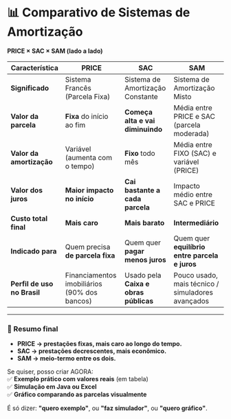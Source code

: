 # 📊 Comparativo de Sistemas de Amortização  
**PRICE × SAC × SAM (lado a lado)**

| Característica | **PRICE** | **SAC** | **SAM** |
|----------------|-----------|---------|---------|
| **Significado** | Sistema Francês (Parcela Fixa) | Sistema de Amortização Constante | Sistema de Amortização Misto |
| **Valor da parcela** | **Fixa** do início ao fim | **Começa alta e vai diminuindo** | Média entre PRICE e SAC (parcela moderada) |
| **Valor da amortização** | Variável (aumenta com o tempo) | **Fixo** todo mês | Média entre FIXO (SAC) e variável (PRICE) |
| **Valor dos juros** | **Maior impacto no início** | **Cai bastante a cada parcela** | Impacto médio entre SAC e PRICE |
| **Custo total final** | **Mais caro** | **Mais barato** | **Intermediário** |
| **Indicado para** | Quem precisa **de parcela fixa** | Quem quer **pagar menos juros** | Quem quer **equilíbrio entre parcela e juros** |
| **Perfil de uso no Brasil** | Financiamentos imobiliários (90% dos bancos) | Usado pela **Caixa e obras públicas** | Pouco usado, mais técnico / simuladores avançados |

---

### 🧠 Resumo final

- **PRICE → prestações fixas, mais caro ao longo do tempo.**  
- **SAC → prestações decrescentes, mais econômico.**  
- **SAM → meio-termo entre os dois.**

Se quiser, posso criar AGORA:  
✅ **Exemplo prático com valores reais** (em tabela)  
✅ **Simulação em Java ou Excel**  
✅ **Gráfico comparando as parcelas visualmente**

É só dizer: **"quero exemplo"**, ou **"faz simulador"**, ou **"quero gráfico"**.
